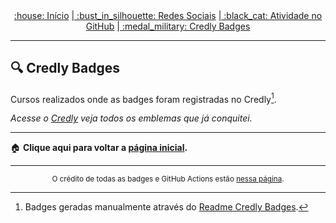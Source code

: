<div align="center">
<a href="README.md"> :house: Início</a>
<a href="social-media.md"> | :bust_in_silhouette: Redes Sociais</a>
<a href="github-activity.md"> | :black_cat: Atividade no GitHub</a>
<a href="credly-badges.md"> | :medal_military: Credly Badges</a>
</div>

---

## :mag: Credly Badges
Cursos realizados onde as badges foram registradas no Credly[^1].
<!-- Credly -->
<!-- https://github.com/jd-35656/readme-credly-badges -->
<div align="center">

  <!-- START CREDLY BADGES -->
  
  <!-- END CREDLY BADGES -->

</div>


_Acesse o [Credly](https://www.credly.com/users/mayannaoliveira/badges) veja todos os emblemas que já conquitei._ 

[^1]: Badges geradas manualmente através do [Readme Credly Badges][credly-badges].

[credly-badges]:https://github.com/jd-35656/readme-credly-badges

---

:house: <b> Clique aqui para voltar a [página inicial](README.md). </b>

---

<div align="center">
<sup>O crédito de todas as badges e GitHub Actions estão <a href="badges-actions.md">nessa página</a>.</sup>
</div>
